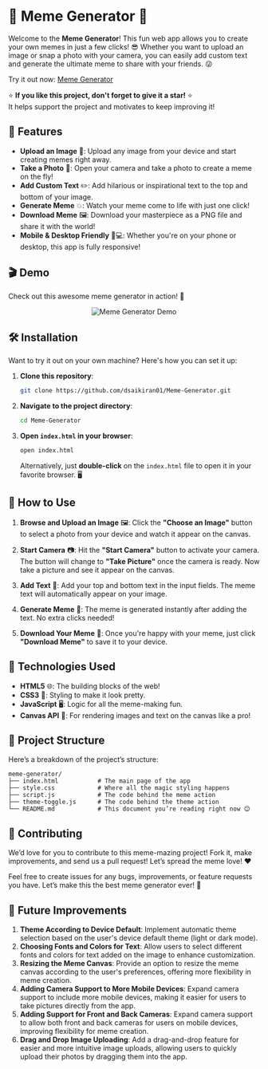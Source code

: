 # 🎉 Meme Generator 🤩

Welcome to the **Meme Generator**! This fun web app allows you to create your own memes in just a few clicks! 😎 Whether you want to upload an image or snap a photo with your camera, you can easily add custom text and generate the ultimate meme to share with your friends. 😜

Try it out now: [Meme Generator](https://dsaikiran01.github.io/Meme-Generator/)

⭐️ **If you like this project, don't forget to give it a star!** ⭐️  
It helps support the project and motivates to keep improving it!

## 🚀 Features

- **Upload an Image** 📸: Upload any image from your device and start creating memes right away.
- **Take a Photo** 🤳: Open your camera and take a photo to create a meme on the fly!
- **Add Custom Text** ✏️: Add hilarious or inspirational text to the top and bottom of your image.
- **Generate Meme** 💥: Watch your meme come to life with just one click!
- **Download Meme** 🖼️: Download your masterpiece as a PNG file and share it with the world!
- **Mobile & Desktop Friendly** 📱💻: Whether you're on your phone or desktop, this app is fully responsive!

## 🎬 Demo

Check out this awesome meme generator in action! 🎉  

<p align="center">
    <img src="https://github.com/user-attachments/assets/f235016e-ec6b-4f81-a85f-c317c3b48b6f" alt="Meme Generator Demo">
</p>


## 🛠️ Installation

Want to try it out on your own machine? Here's how you can set it up:

1. **Clone this repository**:

   ```bash
   git clone https://github.com/dsaikiran01/Meme-Generator.git
   ```

2. **Navigate to the project directory**:

   ```bash
   cd Meme-Generator
   ```

3. **Open `index.html` in your browser**:

   ```bash
   open index.html
   ```

   Alternatively, just **double-click** on the `index.html` file to open it in your favorite browser. 🖥️

## 📸 How to Use

1. **Browse and Upload an Image** 🖼️: Click the **"Choose an Image"** button to select a photo from your device and watch it appear on the canvas.

2. **Start Camera** 📷: Hit the **"Start Camera"** button to activate your camera. The button will change to **"Take Picture"** once the camera is ready. Now take a picture and see it appear on the canvas.

3. **Add Text** 📝: Add your top and bottom text in the input fields. The meme text will automatically appear on your image.

4. **Generate Meme** 🤩: The meme is generated instantly after adding the text. No extra clicks needed!

5. **Download Your Meme** 💾: Once you're happy with your meme, just click **"Download Meme"** to save it to your device.

## 🔧 Technologies Used

- **HTML5** 🌐: The building blocks of the web!
- **CSS3** 🎨: Styling to make it look pretty.
- **JavaScript** 🖥️: Logic for all the meme-making fun.
- **Canvas API** 🎨: For rendering images and text on the canvas like a pro!

## 📂 Project Structure

Here’s a breakdown of the project’s structure:

```
meme-generator/
├── index.html           # The main page of the app
├── style.css            # Where all the magic styling happens
├── script.js            # The code behind the meme action
├── theme-toggle.js      # The code behind the theme action
└── README.md            # This document you’re reading right now 😊
```

## 🙌 Contributing

We’d love for you to contribute to this meme-mazing project! Fork it, make improvements, and send us a pull request! Let’s spread the meme love! ❤️

Feel free to create issues for any bugs, improvements, or feature requests you have. Let’s make this the best meme generator ever! 🎉

## 🚀 Future Improvements

1. **Theme According to Device Default**: Implement automatic theme selection based on the user's device default theme (light or dark mode).
2. **Choosing Fonts and Colors for Text**: Allow users to select different fonts and colors for text added on the image to enhance customization.
3. **Resizing the Meme Canvas**: Provide an option to resize the meme canvas according to the user's preferences, offering more flexibility in meme creation.
4. **Adding Camera Support to More Mobile Devices**: Expand camera support to include more mobile devices, making it easier for users to take pictures directly from the app.
5. **Adding Support for Front and Back Cameras**: Expand camera support to allow both front and back cameras for users on mobile devices, improving flexibility for meme creation.
6. **Drag and Drop Image Uploading**: Add a drag-and-drop feature for easier and more intuitive image uploads, allowing users to quickly upload their photos by dragging them into the app.
